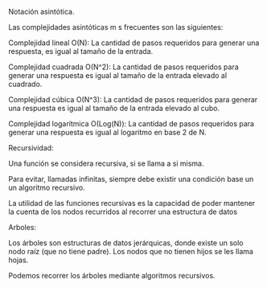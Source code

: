 Notación asintótica.  

Las complejidades asintóticas m s frecuentes son las siguientes:

Complejidad lineal O(N): La cantidad de pasos requeridos para generar una respuesta, es igual al tamaño de la entrada.

Complejidad cuadrada O(N^2): La cantidad de pasos requeridos para generar una respuesta es igual al tamaño de la entrada elevado al cuadrado.

Complejidad cúbica O(N^3): La cantidad de pasos requeridos para generar una respuesta es igual al tamaño de la entrada elevado al cubo.

Complejidad logarítmica O(Log(N)): La cantidad de pasos requeridos para generar una respuesta es igual al logaritmo en base 2 de N.

Recursividad:

Una función se considera recursiva, si se llama a si misma.  

Para evitar, llamadas infinitas, siempre debe existir una condición base un un algoritmo recursivo.

La utilidad de las funciones recursivas es la capacidad de poder mantener la cuenta de los nodos recurridos al recorrer una estructura de datos

Arboles:

Los árboles son estructuras de datos jerárquicas, donde existe un solo nodo raíz (que no tiene padre). Los nodos que no tienen hijos se les llama hojas.

Podemos recorrer los árboles mediante algoritmos recursivos.

